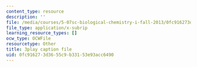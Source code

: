```yaml
---
content_type: resource
description: ''
file: /media/courses/5-07sc-biological-chemistry-i-fall-2013/0fc916273d3655c9b33153e93acc6490_VVOazB6_D3Q.vtt
file_type: application/x-subrip
learning_resource_types: []
ocw_type: OCWFile
resourcetype: Other
title: 3play caption file
uid: 0fc91627-3d36-55c9-b331-53e93acc6490
---
```

